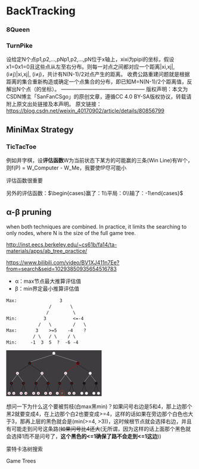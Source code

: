 # BackTracking

### 8Queen



### TurnPike

设给定N个点p1,p2,...,pNp1,p2,...,pN位于x轴上，xixi为pipi的坐标，假设x1=0x1=0且这些点从左至右分布。则每一对点之间都对应一个距离|xi,xj|, (i≠j)|xi,xj|, (i≠j)，共计有N(N-1)/2对点产生的距离。
收费公路重建问题就是根据距离的集合重新构造或确定一个点集合的分布，即已知M=N(N-1)/2个距离值，反解出N个点（的坐标）。
————————————————
版权声明：本文为CSDN博主「SanFanCSgo」的原创文章，遵循CC 4.0 BY-SA版权协议，转载请附上原文出处链接及本声明。
原文链接：https://blog.csdn.net/weixin_40170902/article/details/80856799



## MiniMax Strategy

### TicTacToe

例如井字棋，设**评估函数**W为当前状态下某方的可能赢的三条(Win Line)有W个，则f(P) = W_Computer - W_Me，我要使fP尽可能小

评估函数很重要

另外的评估函数：$\begin{cases}赢了：1\\平局：0\\输了：-1\end{cases}$

## α-β pruning

when both techniques are combined.  In practice, it limits the searching to only nodes, where N is the size of the full game tree.

http://inst.eecs.berkeley.edu/~cs61b/fa14/ta-materials/apps/ab_tree_practice/

https://www.bilibili.com/video/BV1XJ411n7Ee?from=search&seid=10293850935654516783

* α：max节点最大推算评估值
* β：min界定最小推算评估值

```
Max:                3
                /       \
               /         \ 
Min:          3          <=-4
            /   \        /   \
Max:       3    >=5    -4    ?
          / \   / \    / \
Min:	 -1  3  5  ?  -6 -4
```

<img src="assets/Screen Shot 2020-03-29 at 22.59.37.png" style="zoom: 25%;" />

想问一下为什么这个要被剪枝(白max黑min)？如果问号右边是5和4，那上边那个黑2就要变成4，在上边那个白2也要变成>=4，这样的话如果在旁边那个白色也大于3，那再上层的黑色就会是(min(>=4, >3))，这时候根节点就会选择右边，并且有可能走到问号这条路(~~如果问号比4还大~~(无所谓，因为这样的话上面那个黑色就会选择1而不是问号了，**这个黑色的<=1确保了路不会走到<=1这边**))





蒙特卡洛树搜索



Game Trees


